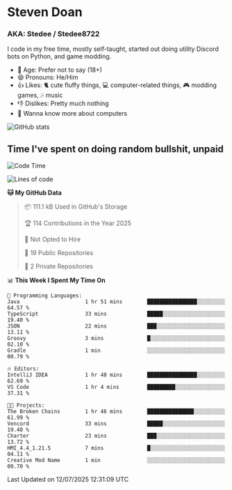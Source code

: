 # Steven Doan
### AKA: Stedee / Stedee8722
I code in my free time, mostly self-taught, started out doing utility Discord bots on Python, and game modding.

- 🤔 Age: Prefer not to say (18+)
- 😄 Pronouns: He/Him
- 👍 Likes: 🐈 cute fluffy things, 💻 computer-related things, 🎮 modding games, 🎶 music
- 👎 Dislikes: Pretty much nothing
- 🥹 Wanna know more about computers

![GitHub stats](https://github-readme-stats-iota-mocha-40.vercel.app/api?username=Stedee8722&show=prs_merged,prs_merged_percentage&show_icons=true&theme=transparent)

## Time I've spent on doing random bullshit, unpaid
<!--START_SECTION:Time I've spent on doing random bullshit, unpaid-->
![Code Time](http://img.shields.io/badge/Code%20Time-297%20hrs%2042%20mins-blue)

![Lines of code](https://img.shields.io/badge/From%20Hello%20World%20I%27ve%20Written-85.1%20thousand%20lines%20of%20code-blue)

**🐱 My GitHub Data** 

> 📦 111.1 kB Used in GitHub's Storage 
 > 
> 🏆 114 Contributions in the Year 2025
 > 
> 🚫 Not Opted to Hire
 > 
> 📜 19 Public Repositories 
 > 
> 🔑 2 Private Repositories 
 > 
📊 **This Week I Spent My Time On** 

```text
💬 Programming Languages: 
Java                     1 hr 51 mins        ████████████████░░░░░░░░░   64.57 % 
TypeScript               33 mins             █████░░░░░░░░░░░░░░░░░░░░   19.40 % 
JSON                     22 mins             ███░░░░░░░░░░░░░░░░░░░░░░   13.11 % 
Groovy                   3 mins              █░░░░░░░░░░░░░░░░░░░░░░░░   02.10 % 
Gradle                   1 min               ░░░░░░░░░░░░░░░░░░░░░░░░░   00.79 % 

🔥 Editors: 
IntelliJ IDEA            1 hr 48 mins        ████████████████░░░░░░░░░   62.69 % 
VS Code                  1 hr 4 mins         █████████░░░░░░░░░░░░░░░░   37.31 % 

🐱‍💻 Projects: 
The Broken Chains        1 hr 46 mins        ███████████████░░░░░░░░░░   61.99 % 
Vencord                  33 mins             █████░░░░░░░░░░░░░░░░░░░░   19.40 % 
Charter                  23 mins             ███░░░░░░░░░░░░░░░░░░░░░░   13.72 % 
HMI_4.4_1.21.5           7 mins              █░░░░░░░░░░░░░░░░░░░░░░░░   04.11 % 
Creative Mod Name        1 min               ░░░░░░░░░░░░░░░░░░░░░░░░░   00.70 % 
```


 Last Updated on 12/07/2025 12:31:09 UTC
<!--END_SECTION:Time I've spent on doing random bullshit, unpaid-->
